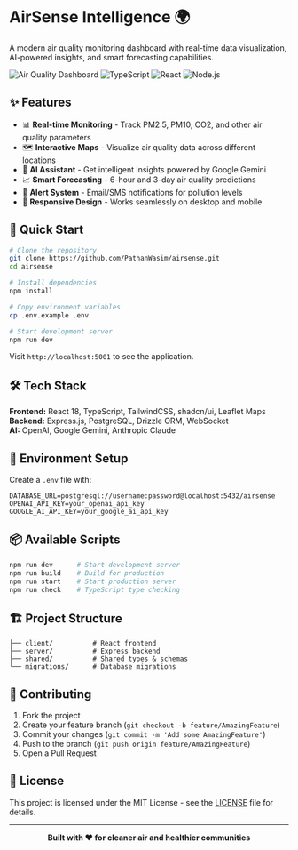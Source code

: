 # AirSense Intelligence 🌍

A modern air quality monitoring dashboard with real-time data visualization, AI-powered insights, and smart forecasting capabilities.

![Air Quality Dashboard](https://img.shields.io/badge/Status-Active-brightgreen) ![TypeScript](https://img.shields.io/badge/TypeScript-007ACC?logo=typescript&logoColor=white) ![React](https://img.shields.io/badge/React-20232A?logo=react&logoColor=61DAFB) ![Node.js](https://img.shields.io/badge/Node.js-43853D?logo=node.js&logoColor=white)

## ✨ Features

- 📊 **Real-time Monitoring** - Track PM2.5, PM10, CO2, and other air quality parameters
- 🗺️ **Interactive Maps** - Visualize air quality data across different locations
- 🤖 **AI Assistant** - Get intelligent insights powered by Google Gemini
- 📈 **Smart Forecasting** - 6-hour and 3-day air quality predictions
- 🚨 **Alert System** - Email/SMS notifications for pollution levels
- 📱 **Responsive Design** - Works seamlessly on desktop and mobile

## 🚀 Quick Start

```bash
# Clone the repository
git clone https://github.com/PathanWasim/airsense.git
cd airsense

# Install dependencies
npm install

# Copy environment variables
cp .env.example .env

# Start development server
npm run dev
```

Visit `http://localhost:5001` to see the application.

## 🛠️ Tech Stack

**Frontend:** React 18, TypeScript, TailwindCSS, shadcn/ui, Leaflet Maps  
**Backend:** Express.js, PostgreSQL, Drizzle ORM, WebSocket  
**AI:** OpenAI, Google Gemini, Anthropic Claude  

## 📝 Environment Setup

Create a `.env` file with:

```env
DATABASE_URL=postgresql://username:password@localhost:5432/airsense
OPENAI_API_KEY=your_openai_api_key
GOOGLE_AI_API_KEY=your_google_ai_api_key
```

## 📦 Available Scripts

```bash
npm run dev      # Start development server
npm run build    # Build for production
npm run start    # Start production server
npm run check    # TypeScript type checking
```

## 🏗️ Project Structure

```
├── client/          # React frontend
├── server/          # Express backend
├── shared/          # Shared types & schemas
└── migrations/      # Database migrations
```

## 🤝 Contributing

1. Fork the project
2. Create your feature branch (`git checkout -b feature/AmazingFeature`)
3. Commit your changes (`git commit -m 'Add some AmazingFeature'`)
4. Push to the branch (`git push origin feature/AmazingFeature`)
5. Open a Pull Request

## 📄 License

This project is licensed under the MIT License - see the [LICENSE](LICENSE) file for details.

---

<div align="center">
  <strong>Built with ❤️ for cleaner air and healthier communities</strong>
</div>